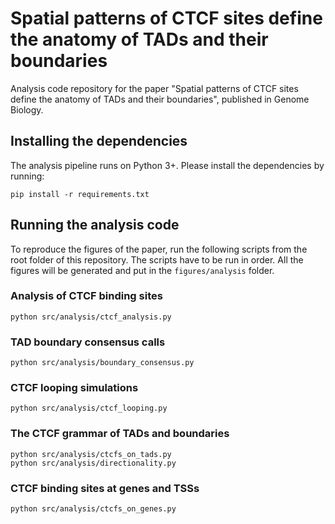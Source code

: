 # Spatial patterns of CTCF sites define the anatomy of TADs and their boundaries
Analysis code repository for the paper "Spatial patterns of CTCF sites define the anatomy of TADs and their boundaries", published in Genome Biology.


## Installing the dependencies
The analysis pipeline runs on Python 3+. Please install the dependencies by running:
```
pip install -r requirements.txt
```

## Running the analysis code
To reproduce the figures of the paper, run the following scripts from the root folder of this repository. The scripts have to be run in order. All the figures will be generated and put in the `figures/analysis` folder.

### Analysis of CTCF binding sites
```
python src/analysis/ctcf_analysis.py
```

### TAD boundary consensus calls
```
python src/analysis/boundary_consensus.py
```

### CTCF looping simulations
```
python src/analysis/ctcf_looping.py
```

### The CTCF grammar of TADs and boundaries
```
python src/analysis/ctcfs_on_tads.py
python src/analysis/directionality.py
```

### CTCF binding sites at genes and TSSs
```
python src/analysis/ctcfs_on_genes.py
```